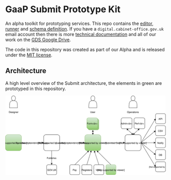 # GaaP Submit Prototype Kit

An alpha toolkit for prototyping services. This repo contains the [editor](docs/editor.md), [runner](docs/runner.md) and [schema definition](schemas). If you have a `digital.cabinet-office.gov.uk` email account then there is more [technical documentation](https://docs.google.com/document/d/11k6WLYCkMiCAywhHiejGaTUUE-FvIVjNAwj6lcganxs/edit) and all of our work on the [GDS Google Drive](https://drive.google.com/drive/folders/0B0mwth_3Pc2YTkItRlc2Z2d4eHc).

The code in this repository was created as part of our Alpha and is released under the [MIT license](LICENSE).

## Architecture

A high level overview of the Submit architecture, the elements in green are prototyped in this repository.

![Architecture](https://github.com/alphagov/submit-prototype-kit/raw/master/docs/submit-architecture.svg?sanitize=true)
